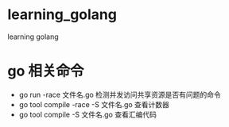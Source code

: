 # learning_golang
learning golang

# go 相关命令
- go run -race 文件名.go 检测并发访问共享资源是否有问题的命令
- go tool compile -race -S 文件名.go 查看计数器
- go tool compile -S 文件名.go 查看汇编代码
